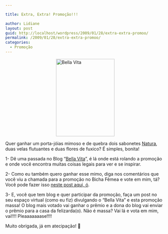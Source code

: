 ```yaml
---

title: Extra, Extra! Promoção!!!

author: Lidiane
layout: post
guid: http://localhost/wordpress/2009/01/28/extra-extra-promoo/
permalink: /2009/01/28/extra-extra-promoo/
categories:
  - Promoção
---
```

[<img title="Bella Vita" style="border-right:0;border-top:0;display:block;float:none;margin-left:auto;border-left:0;margin-right:auto;border-bottom:0;" height="244" alt="Bella Vita" src="http://www.trololodemulher.com.br/blog/wp-content/uploads/2009/01/dcfn0004-thumb.jpg" width="184" border="0" />](http://www.trololodemulher.com.br/blog/wp-content/uploads/2009/01/dcfn0004.jpg) 

Quer ganhar um porta-jóias mimoso e de quebra dois sabonetes <a href="http://www2.natura.net/Web/Br/Home/src/" target="_blank">Natura</a>, duas velas flutuantes e duas flores de fuxico? É simples, bonita! 

1- Dê uma passada no Blog “<a href="http://viverbemecomestilo.blogspot.com/" target="_blank">Bella Vita</a>”, é lá onde está rolando a promoção e onde você encontra muitas coisas legais para ver e se inspirar.

2- Como eu também quero ganhar esse mimo, diga nos comentários que você viu a chamada para a promoção no Bicha Fêmea e vote em mim, tá? Você pode fazer isso <a href="http://viverbemecomestilo.blogspot.com/2009/01/promocao.html" target="_blank">neste post aqui, ó</a>.

3- E, você que tem blog e quer participar da promoção, faça um post no seu espaço virtual (como eu fiz) divulgando o “Bella Vita” e esta promoção massa! O blog mais votado vai ganhar o prêmio e a dona do blog vai enviar o prêmio para a casa da felizarda(o). Não é massa? Vai lá e vota em mim, vai!!!! Pleaaaaaaase!!!!

Muito obrigada, já em atecipação! 🙂